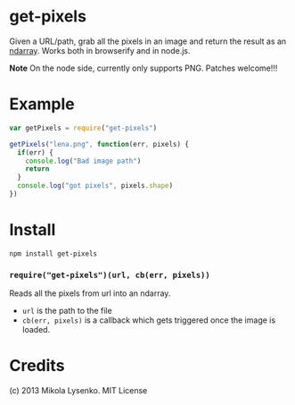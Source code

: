 get-pixels
==========
Given a URL/path, grab all the pixels in an image and return the result as an [ndarray](https://github.com/mikolalysenko/ndarray).  Works both in browserify and in node.js.

**Note** On the node side, currently only supports PNG.  Patches welcome!!!

Example
=======

```javascript
var getPixels = require("get-pixels")

getPixels("lena.png", function(err, pixels) {
  if(err) {
    console.log("Bad image path")
    return
  }
  console.log("got pixels", pixels.shape)
})
```

Install
=======

    npm install get-pixels

### `require("get-pixels")(url, cb(err, pixels))`
Reads all the pixels from url into an ndarray.

* `url` is the path to the file
* `cb(err, pixels)` is a callback which gets triggered once the image is loaded.

Credits
=======
(c) 2013 Mikola Lysenko. MIT License